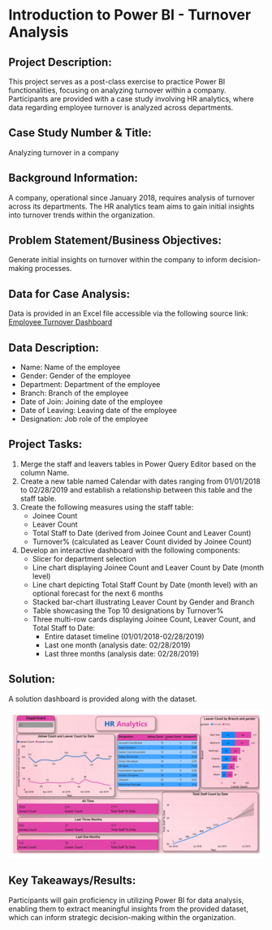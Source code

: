 # Introduction to Power BI - Turnover Analysis

## Project Description:
This project serves as a post-class exercise to practice Power BI functionalities, focusing on analyzing turnover within a company. Participants are provided with a case study involving HR analytics, where data regarding employee turnover is analyzed across departments.

## Case Study Number & Title:
Analyzing turnover in a company

## Background Information:
A company, operational since January 2018, requires analysis of turnover across its departments. The HR analytics team aims to gain initial insights into turnover trends within the organization.

## Problem Statement/Business Objectives:
Generate initial insights on turnover within the company to inform decision-making processes.

## Data for Case Analysis:
Data is provided in an Excel file accessible via the following source link: [Employee Turnover Dashboard](https://chandoo.org/wp/employee-turnover-dashboard-powerbi/)

## Data Description:
- Name: Name of the employee
- Gender: Gender of the employee
- Department: Department of the employee
- Branch: Branch of the employee
- Date of Join: Joining date of the employee
- Date of Leaving: Leaving date of the employee
- Designation: Job role of the employee

## Project Tasks:
1. Merge the staff and leavers tables in Power Query Editor based on the column Name.
2. Create a new table named Calendar with dates ranging from 01/01/2018 to 02/28/2019 and establish a relationship between this table and the staff table.
3. Create the following measures using the staff table:
   - Joinee Count
   - Leaver Count
   - Total Staff to Date (derived from Joinee Count and Leaver Count)
   - Turnover% (calculated as Leaver Count divided by Joinee Count)
4. Develop an interactive dashboard with the following components:
   - Slicer for department selection
   - Line chart displaying Joinee Count and Leaver Count by Date (month level)
   - Line chart depicting Total Staff Count by Date (month level) with an optional forecast for the next 6 months
   - Stacked bar-chart illustrating Leaver Count by Gender and Branch
   - Table showcasing the Top 10 designations by Turnover%
   - Three multi-row cards displaying Joinee Count, Leaver Count, and Total Staff to Date:
     - Entire dataset timeline (01/01/2018-02/28/2019)
     - Last one month (analysis date: 02/28/2019)
     - Last three months (analysis date: 02/28/2019)

## Solution:
A solution dashboard is provided along with the dataset.

![Alt Text](https://github.com/Ruthwik14/Power-BI/blob/main/HR%20Data%20-%20turnover/POWER-BI%20DashBoard.jpg)

## Key Takeaways/Results:
Participants will gain proficiency in utilizing Power BI for data analysis, enabling them to extract meaningful insights from the provided dataset, which can inform strategic decision-making within the organization.
